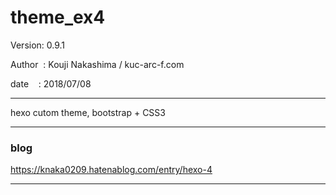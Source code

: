 ﻿# theme_ex4

 Version: 0.9.1

 Author  : Kouji Nakashima / kuc-arc-f.com

 date    : 2018/07/08

***

hexo  cutom theme, bootstrap + CSS3

***
### blog

https://knaka0209.hatenablog.com/entry/hexo-4

***

